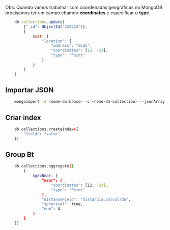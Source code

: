 
Obs: Quando vamos trabalhar com coordenadas geográficas no MongoDB precisamos ter um campo chamdo **coordinates** e especificar o **type**.

```js
    db.collections.update(
        {"_id": ObjectId("232323")},
        {
            $set: {
                "location": {
                    "address": "dsds",
                    "coordinates": [12, -23],
                    "type": "Point"
                }
            }
        }
    )
```

## Importar JSON

```bash
    mongoimport -d <nome-do-banco> -c <nome-da-collection> --jsonArray < incricoes.json
```

## Criar index

```bash
    db.collections.createIndex({
        "field": "value"
    })
```

## Group Bt

```bash
    db.collections.aggregate([
        {
            $geoNear: {
                "near": {
                    "coordinates": [12, -23],
                    "type": "Point"
                },
                "distanceField": "distancia.calculada",
                "spherical": true,
                "num": 4
            }
        }
    ])
```